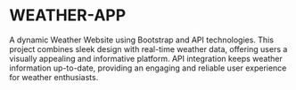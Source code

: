 # WEATHER-APP
A dynamic Weather Website using Bootstrap and API technologies. This project combines sleek design with real-time weather data, offering users a visually appealing and informative platform. API integration keeps weather information up-to-date, providing an engaging and reliable user experience for weather enthusiasts.
